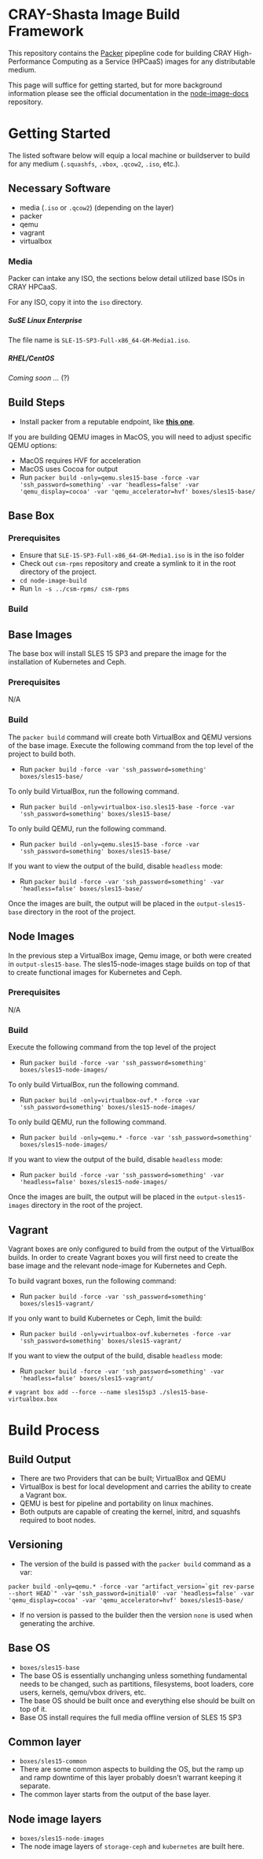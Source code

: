 # CRAY-Shasta Image Build Framework

This repository contains the [Packer][1] pipepline code for building CRAY High-Performance Computing as a Service (HPCaaS)
images for any distributable medium.

This page will suffice for getting started, but for more background information please see the official documentation in the [node-image-docs][2] repository.

# Getting Started

The listed software below will equip a local machine or buildserver to build for any medium (`.squashfs`, `.vbox`, `.qcow2`, `.iso`, etc.).

## Necessary Software
- media (`.iso` or `.qcow2`) (depending on the layer)
- packer
- qemu  
- vagrant
- virtualbox


### Media

Packer can intake any ISO, the sections below detail utilized base ISOs in CRAY HPCaaS.

For any ISO, copy it into the `iso` directory.

##### SuSE Linux Enterprise

The file name is `SLE-15-SP3-Full-x86_64-GM-Media1.iso`.

##### RHEL/CentOS

_Coming soon ..._ (?)

## Build Steps
* Install packer from a reputable endpoint, like **[this one][3]**.

If you are building QEMU images in MacOS, you will need to adjust specific QEMU options:
* MacOS requires HVF for acceleration
* MacOS uses Cocoa for output
* Run `packer build -only=qemu.sles15-base -force -var 'ssh_password=something' -var 'headless=false' -var 'qemu_display=cocoa' -var 'qemu_accelerator=hvf' boxes/sles15-base/`

## Base Box

### Prerequisites
* Ensure that `SLE-15-SP3-Full-x86_64-GM-Media1.iso` is in the iso folder
* Check out `csm-rpms` repository and create a symlink to it in the root directory of the project.
* `cd node-image-build`
* Run `ln -s ../csm-rpms/ csm-rpms`

### Build

## Base Images
The base box will install SLES 15 SP3 and prepare the image for the installation of Kubernetes and Ceph.

### Prerequisites
N/A

### Build
The `packer build` command will create both VirtualBox and QEMU versions of the base image.
Execute the following command from the top level of the project to build both.
* Run `packer build -force -var 'ssh_password=something' boxes/sles15-base/`
  
To only build VirtualBox, run the following command.
* Run `packer build -only=virtualbox-iso.sles15-base -force -var 'ssh_password=something' boxes/sles15-base/`
  
To only build QEMU, run the following command.
* Run `packer build -only=qemu.sles15-base -force -var 'ssh_password=something' boxes/sles15-base/`

If you want to view the output of the build, disable `headless` mode:
* Run `packer build -force -var 'ssh_password=something' -var 'headless=false' boxes/sles15-base/`

Once the images are built, the output will be placed in the `output-sles15-base` directory in the root of the project.

## Node Images

In the previous step a VirtualBox image, Qemu image, or both were created in `output-sles15-base`.
The sles15-node-images stage builds on top of that to create functional images for Kubernetes and Ceph.

### Prerequisites
N/A
  
### Build
Execute the following command from the top level of the project
* Run `packer build -force -var 'ssh_password=something' boxes/sles15-node-images/`

To only build VirtualBox, run the following command.
* Run `packer build -only=virtualbox-ovf.* -force -var 'ssh_password=something' boxes/sles15-node-images/`

To only build QEMU, run the following command.
* Run `packer build -only=qemu.* -force -var 'ssh_password=something' boxes/sles15-node-images/`

If you want to view the output of the build, disable `headless` mode:
* Run `packer build -force -var 'ssh_password=something' -var 'headless=false' boxes/sles15-node-images/`

Once the images are built, the output will be placed in the `output-sles15-images` directory in the root of the project.

## Vagrant
Vagrant boxes are only configured to build from the output of the VirtualBox builds. In order to create Vagrant boxes
you will first need to create the base image and the relevant node-image for Kubernetes and Ceph.

To build vagrant boxes, run the following command:
* Run `packer build -force -var 'ssh_password=something' boxes/sles15-vagrant/`

If you only want to build Kubernetes or Ceph, limit the build:
* Run `packer build -only=virtualbox-ovf.kubernetes -force -var 'ssh_password=something' boxes/sles15-vagrant/`


If you want to view the output of the build, disable `headless` mode:
* Run `packer build -force -var 'ssh_password=something' -var 'headless=false' boxes/sles15-vagrant/`

`# vagrant box add --force --name sles15sp3 ./sles15-base-virtualbox.box`

# Build Process

## Build Output
- There are two Providers that can be built; VirtualBox and QEMU
- VirtualBox is best for local development and carries the ability to create a Vagrant box.
- QEMU is best for pipeline and portability on linux machines. 
- Both outputs are capable of creating the kernel, initrd, and squashfs required to boot nodes.

## Versioning
- The version of the build is passed with the `packer build` command as a var:
```
packer build -only=qemu.* -force -var "artifact_version=`git rev-parse --short HEAD`" -var 'ssh_password=initial0' -var 'headless=false' -var 'qemu_display=cocoa' -var 'qemu_accelerator=hvf' boxes/sles15-base/
```
- If no version is passed to the builder then the version `none` is used when generating the archive.

## Base OS
- `boxes/sles15-base`
- The base OS is essentially unchanging unless something fundamental needs to be changed, such as partitions,
  filesystems, boot loaders, core users, kernels, qemu/vbox drivers, etc.
- The base OS should be built once and everything else should be built on top of it. 
- Base OS install requires the full media offline version of SLES 15 SP3

## Common layer
- `boxes/sles15-common`
- There are some common aspects to building the OS, but the ramp up and ramp downtime of this layer probably doesn't
  warrant keeping it separate.
- The common layer starts from the output of the base layer.
  
## Node image layers
- `boxes/sles15-node-images`
- The node image layers of `storage-ceph` and `kubernetes` are built here.

[1]: https://www.packer.io/
[2]: https://github.com/Cray-HPE/node-image-docs
[3]: https://www.packer.io/downloads.html